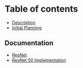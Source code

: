 # Table of contents

* [Description](README.md)
* [Initial Planning](initial-planning.md)

## Documentation

* [ResNet](documentation/resnet.md)
* [ResNet 50 Implementation](documentation/resnet-50-implementation.md)
